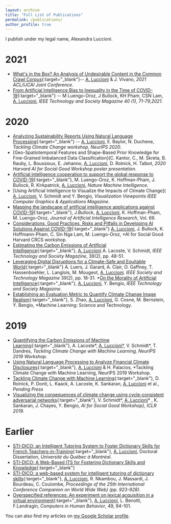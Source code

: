 ```yaml
---
layout: archive
title: "Full List of Publications"
permalink: /publications/
author_profile: true
---
```


I publish under my legal name, Alexandra Luccioni. 

2021
======

* [What's in the Box? An Analysis of Undesirable Content in the Common Crawl Corpus](https://arxiv.org/abs/2105.02732){:target="_blank"}-- <ins>A. Luccioni</ins> & J. Vivano, *2021 ACL/IJCAI Joint Conference*.
* [From Artificial Intelligence Bias to Inequality in the Time of COVID-19](https://arxiv.org/abs/2011.08073){:target="_blank"} -- M Luengo-Oroz, J Bullock, KH Pham, CSN Lam, <ins>A. Luccioni</ins>, *IEEE Technology and Society Magazine 40 (1), 71-79,2021*.

2020
======
* [Analyzing Sustainability Reports Using Natural Language Processing](https://arxiv.org/abs/2011.08073){:target="_blank"} -- <ins>A. Luccioni</ins>, E. Baylor, N. Duchene, *Tackling Climate Change workshop, NeurIPS 2020*.
* [Geo-Spatiotemporal Features and Shape-Based Prior Knowledge for Fine-Grained Imbalanced Data Classification](C. Kantor, C., M. Skreta, B. Rauby, L. Boussioux, E. Jehanno,  <ins>A. Luccioni</ins>, D. Rolnick, H. Talbot, *2020 Harvard AI for Social Good Workshop poster presentation*.
* [Artificial intelligence cooperation to support the global response to COVID-19](https://www.nature.com/articles/s42256-020-0184-3){:target="_blank"}, M. Luengo-Oroz, K. Hoffman-Pham, J. Bullock, R. Kirkpatrick,  <ins>A. Luccioni</ins>, *Nature Machine Intelligence*.
* [Using Artificial Intelligence to Visualize the Impacts of Climate Change]( <ins>A. Luccioni</ins>, V. Schmidt and Y. Bengio, *Visualization Viewpoints IEEE Computer Graphics \& Applications Magazine*.
* [Mapping the landscape of artificial intelligence applications against COVID-19](https://www.jair.org/index.php/jair/article/view/12162){:target="_blank"}, J.Bullock,  <ins>A. Luccioni</ins>, K. Hoffman-Pham, M. Luengo-Oroz, *Journal of Artificial Intelligence Research*,  Vol. 69.
* [Considerations, Good Practices, Risks and Pitfalls in Developing AI Solutions Against COVID-19](https://arxiv.org/abs/2008.09043){:target="_blank"} <ins>A. Luccioni</ins>, J. Bullock, K. Hoffmann-Pham, C. Sin Nga Lam, M. Luengo-Oroz, *AI for Social Good Harvard CRCS workshop.
* [Estimating the Carbon Emissions of Artificial Intelligence](https://technologyandsociety.org/estimating-carbon-emissions-of-artificial-intelligence/){:target="_blank"}, <ins>A. Luccioni</ins> A. Lacoste, V. Schmidt, *IEEE Technology and Society Magazine*, 39(2), pp. 48-51.
* [Leveraging Digital Disruptions for a Climate-Safe and Equitable World](https://technologyandsociety.org/leveraging-digital-disruptions-for-a-climate-safe-and-equitable-world-the-d\%CB\%862s-agenda/){:target="_blank"} A. Luers, J. Garard, A. Clair, O. Gaffney, T. Hassenboehler, L. Langlois, M. Mougeot, <ins>A. Luccioni</ins>.  *IEEE Society and Technology Magazine* 39(2), pp. 18-31.
*[On the Morality of Artificial Intelligence](https://technologyandsociety.org/on-the-morality-of-artificial-intelligence){:target="_blank"}, <ins>A. Luccioni</ins>, Y. Bengio, *IEEE Technology and Society Magazine*.
* [Establishing an Evaluation Metric to Quantify Climate Change Image Realism](https://iopscience.iop.org/article/10.1088/2632-2153/ab7657){:target="_blank"}, S. Zhao, <ins>A. Luccioni</ins>, G. Cosne, M. Bernstein, Y. Bengio, *Machine Learning: Science and Technology.

2019
======
* [Quantifying the Carbon Emissions of Machine Learning](https://arxiv.org/abs/1910.09700){:target="_blank"}, A. Lacoste*, <ins>A. Luccioni*</ins>, V. Schmidt*, T. Dandres, *Tackling Climate Change with Machine Learning, NeurIPS 2019 Workshop*.
* [Using Natural Language Processing to Analyze Financial Climate Disclosures](https://www.climatechange.ai/papers/icml2019/34/paper.pdf){:target="_blank"}, <ins>A. Luccioni</ins> & H. Palacios, *Tackling Climate Change with Machine Learning, NeurIPS 2019 Workshop.
* [Tackling Climate Change with Machine Learning](https://arxiv.org/abs/1906.05433){:target="_blank"}, D. Rolnick, P. Donti, L. Kaack, A. Lacoste, K. Sankaran, <ins>A. Luccioni</ins> et al., *Pending Press*
* [Visualizing the consequences of climate change using cycle-consistent adversarial networks](https://arxiv.org/pdf/1905.03709.pdf){:target="_blank"}, V. Schmidt*, <ins>A. Luccioni</ins>* , K. Sankaran, J. Chayes, Y. Bengio, *AI for Social Good Workshop}, ICLR 2019*.

Earlier
======
* [STI-DICO: an Intelligent Tutoring System to Foster Dictionary Skills for French Teachers-in-Training](https://archipel.uqam.ca/11201/1/D3388.pdf){:target="_blank"}, <ins>A. Luccioni</ins>, Doctoral Dissertation, *Université du Québec à Montréal*.
* [STI-DICO: A Web-Based ITS for Fostering Dictionary Skills and Knowledge](https://www.researchgate.net/publication/307854625_STI-DICO_A_Web-Based_ITS_for_Fostering_Dictionary_Skills_and_Knowledge){:target="_blank"}
* [STI-DICO: a web-based system for intelligent tutoring of dictionary skills](https://link.springer.com/chapter/10.1007/978-3-319-45153-4_36){:target="_blank"}, <ins>A. Luccioni</ins>, R. Nkambou, J. Massardi, J. Bourdeau, C. Coulombe, *Proceedings of the 25th International Conference Companion on World Wide Web} (pp. 923-928)*.
* [Overspecified references: An experiment on lexical acquisition in a virtual environment](https://daneshyari.com/article/preview/350307.pdf){:target="_blank"}, <ins>A. Luccioni</ins>, L. Benotti, F.Landragin, *Computers in Human Behavior*, 49, 94-101.

You can also find my articles on [my Google Scholar profile](https://scholar.google.ca/citations?user=nP8cwkIAAAAJ&hl=en&authuser=2).
